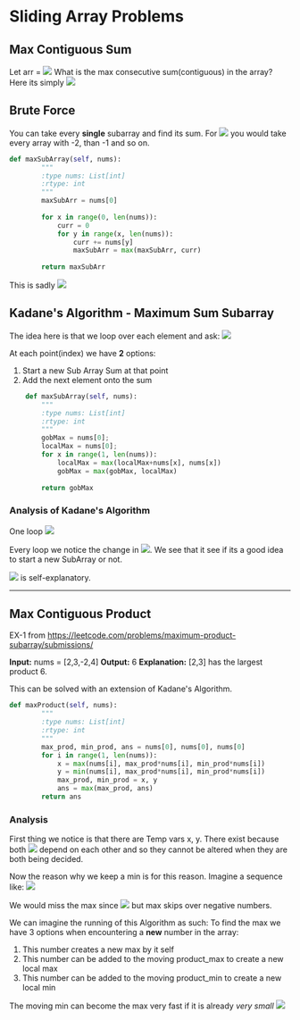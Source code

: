 # Sliding Array Problems

## Max Contiguous Sum

Let arr  = <img src="https://render.githubusercontent.com/render/math?math=%5B-2%2C1%2C-3%2C4%2C-1%2C2%2C1%2C-5%2C4%5D">
What is the max consecutive sum(contiguous) in the array?
Here its simply <img src="https://render.githubusercontent.com/render/math?math=sum%28%5B4%2C%20-1%2C%202%2C%201%5D%29%20%3D%206"> 

## Brute Force

You can take every **single** subarray and find its sum. For <img src="https://render.githubusercontent.com/render/math?math=arr"> you would take every array with -2, than -1 and so on.

```python
def maxSubArray(self, nums):
        """
        :type nums: List[int]
        :rtype: int
        """
        maxSubArr = nums[0]
        
        for x in range(0, len(nums)):
            curr = 0
            for y in range(x, len(nums)):
                curr += nums[y]
                maxSubArr = max(maxSubArr, curr)
                
        return maxSubArr

```

This is sadly <img src="https://render.githubusercontent.com/render/math?math=O%28n%5E2%29">



## Kadane's Algorithm - Maximum Sum Subarray

The idea here is that we loop over each element and ask:
<img src="https://render.githubusercontent.com/render/math?math=%5Ctext%7BWhat%20is%20the%20max%20subArray%20upto%20this%20point%3F%7D">

At each point(index) we have **2** options:
1. Start a new Sub Array Sum at that point
2. Add the next element onto the sum

```python
    def maxSubArray(self, nums):
        """
        :type nums: List[int]
        :rtype: int
        """
        gobMax = nums[0];
        localMax = nums[0];
        for x in range(1, len(nums)):
            localMax = max(localMax+nums[x], nums[x])
            gobMax = max(gobMax, localMax)
            
        return gobMax
```

### Analysis of Kadane's Algorithm 
One loop <img src="https://render.githubusercontent.com/render/math?math=%5Cto%20O%28n%29">

Every loop we notice the change in <img src="https://render.githubusercontent.com/render/math?math=localMax">. We see that it see if its a good idea to start a new SubArray or not. 

<img src="https://render.githubusercontent.com/render/math?math=gobMax"> is self-explanatory.  

---
## Max Contiguous Product

EX-1 from https://leetcode.com/problems/maximum-product-subarray/submissions/

**Input:** nums = [2,3,-2,4]
**Output:** 6
**Explanation:** [2,3] has the largest product 6.

This can be solved with an extension of Kadane's Algorithm. 

```python
def maxProduct(self, nums):
        """
        :type nums: List[int]
        :rtype: int
        """
        max_prod, min_prod, ans = nums[0], nums[0], nums[0]
        for i in range(1, len(nums)):
            x = max(nums[i], max_prod*nums[i], min_prod*nums[i])
            y = min(nums[i], max_prod*nums[i], min_prod*nums[i])            
            max_prod, min_prod = x, y
            ans = max(max_prod, ans)
        return ans
```
### Analysis

First thing we notice is that there are Temp vars x, y. There exist because both <img src="https://render.githubusercontent.com/render/math?math=max%24%20and%20%24min"> depend on each other and so they cannot be altered when they are both being decided.  

Now the reason why we keep a min is for this reason. Imagine a sequence like: <img src="https://render.githubusercontent.com/render/math?math=%5B%5Cdotso%20P%2C%20Q%2C%20R%20%5Cdotso%5D%2C%20P%20%3E%200%2C%20%20%5C%20%5C%20%5C%20Q%2C%20R%20%3C%200">

We would miss the max since <img src="https://render.githubusercontent.com/render/math?math=Q%20%5Ctimes%20R%20%3E%200"> but max skips over negative numbers.

We can imagine the running of this Algorithm as such:
To find the max we have 3 options when encountering a **new** number in the array:

1. This number creates a new max by it self 
2. This number can be added to the moving product_max to create a new local max
3. This number can be added to the moving product_min to create a new local min 

The moving min can become the max very fast if it is already *very small* <img src="https://render.githubusercontent.com/render/math?math=p%20%3C%200%24%20and%20and%20the%20next%20index%20is%20a%20neg%20number%20making%20%24p%20%3E%200">
 